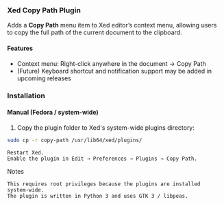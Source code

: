 ### Xed Copy Path Plugin

Adds a **Copy Path** menu item to Xed editor’s context menu, allowing users to copy the full path of the current document to the clipboard.

#### Features

- Context menu: Right-click anywhere in the document → Copy Path
- (Future) Keyboard shortcut and notification support may be added in upcoming releases

### Installation

#### Manual (Fedora / system-wide)

1. Copy the plugin folder to Xed's system-wide plugins directory:

```bash
sudo cp -r copy-path /usr/lib64/xed/plugins/
```
    Restart Xed.
    Enable the plugin in Edit → Preferences → Plugins → Copy Path.

Notes

    This requires root privileges because the plugins are installed system-wide.
    The plugin is written in Python 3 and uses GTK 3 / libpeas.
